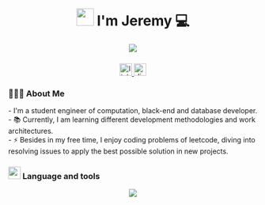 <!-- Saludo y presentación -->

<h1 align="center" ><img src="https://media.giphy.com/media/hvRJCLFzcasrR4ia7z/giphy.gif" width="35"> I'm Jeremy 💻 </h1>

<p align="center">
  <a href="https://github.com/DenverCoder1/readme-typing-svg"><img src="https://readme-typing-svg.herokuapp.com?font=Time+New+Roman&color=cyan&size=25&center=true&vCenter=true&width=600&height=100&lines=Back-End+Developer;Engineering+Computer+Science+Student;Active+Learner/Researcher;Love+to+learn+new+stuffs+&#10084"></a>
</p>

###

<!-- Redes y medios de comunicación -->

<div align="center">
  <a href="https://www.linkedin.com/in/jeremy-arriagada-a3424b246/">
    <img  src="https://img.shields.io/static/v1?message=LinkedIn&logo=linkedin&label=&color=0077B5&logoColor=white&labelColor=&style=for-the-badge" hrel="https://www.linkedin.com/in/jeremy-arriagada-a3424b246/" height="25" alt="linkedin logo"  >
  </a>
  <img src="https://img.shields.io/static/v1?message=Discord&logo=discord&label=&color=7289DA&logoColor=white&labelColor=&style=for-the-badge" height="25" alt="discord logo"  />
</div>

###

<!-- Itereces -->

<h3 align="left">👨🏻‍💻  About Me</h3>

<p align="left">
  - I'm a student engineer of computation, black-end and database developer.<br>
  - 📚 Currently, I am learning different development methodologies and work architectures.<br>
  - ⚡ Besides in my free time, I enjoy coding problems of leetcode, diving into resolving issues to apply the best possible solution in new projects.
</p>

###

<!-- Tecnologias y herramientas -->
<h3 align="left"> <img src="https://media2.giphy.com/media/QssGEmpkyEOhBCb7e1/giphy.gif?cid=ecf05e47a0n3gi1bfqntqmob8g9aid1oyj2wr3ds3mg700bl&rid=giphy.gif" width ="25"> Language and tools</h3>

<p align="center">
  <a href="https://skillicons.dev">
    <img src="https://skillicons.dev/icons?i=git,python,c,java,spring,hibernate,gradle,PHP,react,nodejs,express,mysql,PostgreSQL,mongodb,postman,docker&perline=14" />
  </a>
  <!-- Habilidades por aprender dotnet,nextjs,aws,azure,googlecloud -->
</p>

